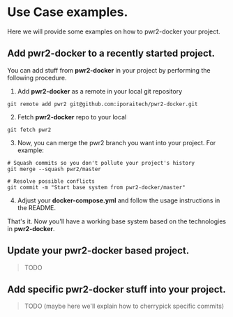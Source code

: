 # Use Case examples.

Here we will provide some examples on how to pwr2-docker your project.

## Add pwr2-docker to a recently started project.

You can add stuff from **pwr2-docker** in your project by performing the following procedure.

1. Add **pwr2-docker** as a remote in your local git repository

  `git remote add pwr2 git@github.com:iporaitech/pwr2-docker.git`

2. Fetch **pwr2-docker** repo to your local

  `git fetch pwr2`

3. Now, you can merge the pwr2 branch you want into your project. For example:

  ```
  # Squash commits so you don't pollute your project's history
  git merge --squash pwr2/master

  # Resolve possible conflicts
  git commit -m "Start base system from pwr2-docker/master"
  ```

4. Adjust your **docker-compose.yml** and follow the usage instructions in the README.

That's it. Now you'll have a working base system based on the technologies in **pwr2-docker**.


## Update your pwr2-docker based project.
> TODO

## Add specific pwr2-docker stuff into your project.
> TODO (maybe here we'll explain how to cherrypick specific commits)
